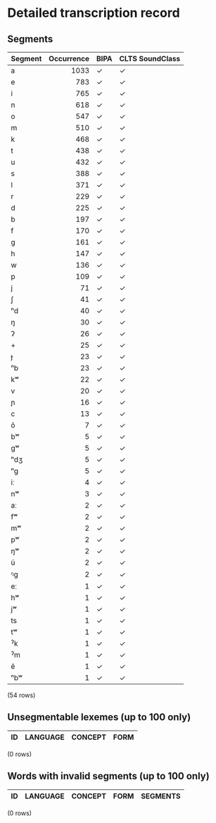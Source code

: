 
# Detailed transcription record

## Segments

| Segment | Occurrence | BIPA | CLTS SoundClass |
|:----------|-------------:|:-------|:------------------|
| a | 1033 | ✓ | ✓ |
| e | 783 | ✓ | ✓ |
| i | 765 | ✓ | ✓ |
| n | 618 | ✓ | ✓ |
| o | 547 | ✓ | ✓ |
| m | 510 | ✓ | ✓ |
| k | 468 | ✓ | ✓ |
| t | 438 | ✓ | ✓ |
| u | 432 | ✓ | ✓ |
| s | 388 | ✓ | ✓ |
| l | 371 | ✓ | ✓ |
| r | 229 | ✓ | ✓ |
| d | 225 | ✓ | ✓ |
| b | 197 | ✓ | ✓ |
| f | 170 | ✓ | ✓ |
| g | 161 | ✓ | ✓ |
| h | 147 | ✓ | ✓ |
| w | 136 | ✓ | ✓ |
| p | 109 | ✓ | ✓ |
| j | 71 | ✓ | ✓ |
| ʃ | 41 | ✓ | ✓ |
| ⁿd | 40 | ✓ | ✓ |
| ŋ | 30 | ✓ | ✓ |
| ʔ | 26 | ✓ | ✓ |
| + | 25 | ✓ | ✓ |
| ɟ | 23 | ✓ | ✓ |
| ⁿb | 23 | ✓ | ✓ |
| kʷ | 22 | ✓ | ✓ |
| v | 20 | ✓ | ✓ |
| ɲ | 16 | ✓ | ✓ |
| c | 13 | ✓ | ✓ |
| õ | 7 | ✓ | ✓ |
| bʷ | 5 | ✓ | ✓ |
| gʷ | 5 | ✓ | ✓ |
| ⁿdʒ | 5 | ✓ | ✓ |
| ⁿg | 5 | ✓ | ✓ |
| iː | 4 | ✓ | ✓ |
| nʷ | 3 | ✓ | ✓ |
| aː | 2 | ✓ | ✓ |
| fʷ | 2 | ✓ | ✓ |
| mʷ | 2 | ✓ | ✓ |
| pʷ | 2 | ✓ | ✓ |
| ŋʷ | 2 | ✓ | ✓ |
| ũ | 2 | ✓ | ✓ |
| ᵑg | 2 | ✓ | ✓ |
| eː | 1 | ✓ | ✓ |
| hʷ | 1 | ✓ | ✓ |
| jʷ | 1 | ✓ | ✓ |
| ts | 1 | ✓ | ✓ |
| tʷ | 1 | ✓ | ✓ |
| ˀk | 1 | ✓ | ✓ |
| ˀm | 1 | ✓ | ✓ |
| ẽ | 1 | ✓ | ✓ |
| ⁿbʷ | 1 | ✓ | ✓ |

(54 rows)



## Unsegmentable lexemes (up to 100 only)

| ID | LANGUAGE | CONCEPT | FORM |
|------|------------|-----------|--------|

(0 rows)



## Words with invalid segments (up to 100 only)

| ID | LANGUAGE | CONCEPT | FORM | SEGMENTS |
|------|------------|-----------|--------|------------|

(0 rows)


